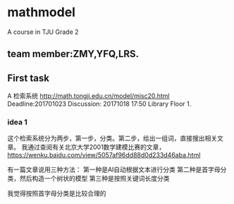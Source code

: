 # mathmodel
A course in TJU Grade 2 
## team member:ZMY,YFQ,LRS.
## First task
A  检索系统  http://math.tongji.edu.cn/model/misc20.html
Deadline:201701023
Discussion: 20171018 17:50 Library Floor 1.
### idea 1
这个检索系统分为两步，第一步，分类。第二步，给出一组词，直接搜出相关文章。
我通过查阅有关北京大学2001数学建模比赛的文章，
https://wenku.baidu.com/view/5057af96dd88d0d233d46aba.html

有一篇文章说用三种方法：
第一种是AI自动根据文本进行分类
第二种是首字母分类，然后构造一个树状的模型
第三种是按照关键词长度分类

我觉得按照首字母分类是比较合理的
